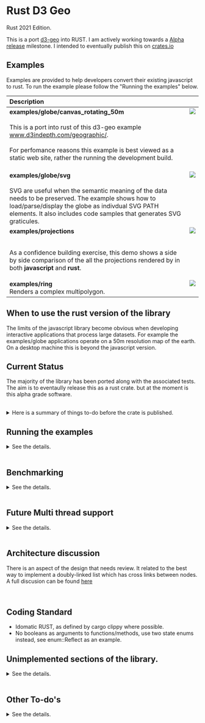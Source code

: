 # Rust D3 Geo
Rust 2021 Edition.

This is a port  [d3-geo](https://github.com/d3/d3-geo) into RUST.
I am actively working towards a [Alpha release](https://github.com/martinfrances107/rust_d3_geo/milestone/1) milestone. I intended to eventually publish this on [crates.io](https://crates.io/)

## Examples
Examples are provided to help developers convert their existing javascript to rust.
To run the example please follow the "Running the examples" below.

<table>
<thead>
<tr>
<th align="left">Description</th>
<th align="right"></th>
</tr>
</thead>
<tbody align="left" style="vertical-align:top;">

<tr>
<td><strong>examples/globe/canvas_rotating_50m</strong> <br/><br/>  This is a port into rust of this d3-geo example <a href="https://www.d3indepth.com/geographic/">www.d3indepth.com/geographic/</a>.  <br/><br/> For perfomance reasons this example is best viewed as a static web site, rather the running the development build.
<br/>
<br/>
</td>
<td><image src="images/rotating.png"></td>
</tr>
<tr>
<td><strong>examples/globe/svg</strong> <br/><br/> SVG are useful  when the semantic meaning of the data needs to be preserved. The example shows how to load/parse/display the globe as indivdual SVG PATH elements. It also includes code samples that generates SVG graticules. </td>
<td><image src="images/globe.svg"> </td>
</tr>
<tr>
<td><strong>examples/projections</strong> <br/><br/>

As a confidence building exercise, this demo
shows a side by side comparison of the all the projections rendered by in both  <strong>javascript</strong> and <strong>rust</strong>. </td>
<td><image src="images/projection.png"> </td>
</tr>
<tr>
<td> <strong>examples/ring</strong><br/>Renders a complex multipolygon. </td>
<td><image src="images/ring.png"></td>
</tr>
</tbody>
<table>


## When to use the rust version of the library

The limits of the javascript library become obvious when developing interactive applications that process large datasets.
For example the examples/globe applications operate on a 50m resolution map of the earth. On a desktop machine this is beyond the javascript version.

## Current Status

The majority of the library has been ported along with the associated tests. The aim is to eventaully release this as a rust crate.
but at the moment is this alpha grade software.

<br/>
<details>
<summary> Here is a summary of things to-do before the crate is published.</summary>

* The recenter state-based API refacor is almost complete.
  Once fit_size_resampling() is reinstated the code-coverage metric will jump 10% back to the previous value of approx 82%

* The API is not stabalised. If perfomance issues arise then the API will change. Additionaly I plan a final review to remove anything uneeded before making changes become complicated.

* The clipping algorithm in clip/rejoin/mod.rs needs to be refactored.
see  [The intersection Problem.](#the-intersection-problem--request-for-comments)
Test coverage in that area is high so the algortihms is working but the data structures make extensive use of vectors ( heap objects ) containng references to other heap objects ```Vec<Options<Rc<RefCell<_Intersection_>>>> ```   which is not performant.

</details>

## Running the examples

<details>
<summary>See the details.</summary>

<br/>
Requirements:

 * node and npm [installation guide](https://docs.npmjs.com/downloading-and-installing-node-js-and-npm)

 * wasm-pack [installation guide](https://rustwasm.github.io/wasm-pack/installer/)

<br/>

To view the application either create a devleopment build, or construct a static-web site as follows

 ### Start And Run A Development Build
 ```console
 cd rust_d3_geo/examples/ring/
 cargo build
 npm install
 npm start
 ```

The last command "npm run start"  will automatically open your default browser at http:://localhost::8080

### Building A Static Site

Much better performance can be acheived by bulding a static web site and viewing that direclty.

```console
  cd rust_d3_geo/examples/ring
  cargo build
  npm run  build
```

This creates a static HTML site in the dist/ directory.

To view the site you cannot just point you browser at a location of the form file:://home/user/alice/dist/index.html

By security reasons, browsers prevent HTML pages with WASM files from being viewed this way. You must host the site first.

A way forward here is to use a npm package called serve

```console
  sudo npm install --global serve
  serve dist
```

If everything works you will be given a locaation to view

For example http:://localhost::3000

</details>
<br>

## Benchmarking

<details>
<summary>See the details.</summary>
In this project, we have two benchmarks, based on the ring and graticule examples ( see above. )

Also [rust_d3_geo_voronoi](https://github.com/martinfrances107/rust_d3_geo_voronoi)
 uses this library, and thank project contains a benchmark which contains an exact port of a benchmark in [d3-geo-voronoi ](https://github.com/Fil/d3-geo-voronoi).
 Based on that benchmark rust is 31% faster, or permits a 37% increase in throughput.
</details>

<br>

## Future Multi thread support
<details>
<summary>See the details.</summary>
On my todo list.

* [rayon](https://docs.rs/rayon/latest/rayon/index.html) is rust's crate for multithread support.
I have made extensive use of iterators when porting the code and rayon support the easy conversion of single threaded iterators to multithread iterators.

* The Hashmaps - appear slow.
  Maybe I can get performace improvements by replacing them with B-tree collections?
</details>

<br>

## Architecture discussion

There is an aspect of the design that needs review. It related to the best way to implement a doubly-linked list which has cross links between nodes. A full discusion can be found [here](/intersection_problem.md)

<br>

## Coding Standard
 * Idomatic RUST, as defined by cargo clippy where possible.
 * No booleans as arguments to functions/methods, use two state enums instead,
   see enum::Reflect as an example.
## Unimplemented sections of the library.

<details>
<summary>See the details.</summary>
Support for a custom projection is not yet supported.
For an example of this see the test labelled "projection.fitExtent(…) custom projection"

I am trying to get a program of mine to run faster, but I want this to eventually be a true library port. So feel free to add suggestions to my todo list.

Here is a list of the currently supported projections.
* AziumuthalEqualArea
* AzimuthalEquiDistant
* Equirectangular
* Gnomic
* Mercator
* Orthographic
* Stereographic

A complete list of all ported projections can be found in invert-test.rs. Out of the 15 distinct projections listed only 7 have been ported so far.
</details>

<br>

## Other To-do's

<details>
<summary>See the details.</summary>

## Document API changes such as
  * src/projection/clip_angle_reset()
  * src/projection/clip_extent_clear()

Finally

[todo.md](/todo.md) contains a more detailed list
</details>
